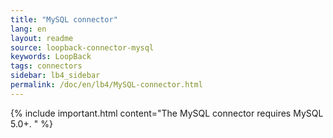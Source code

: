 ```yaml
---
title: "MySQL connector"
lang: en
layout: readme
source: loopback-connector-mysql
keywords: LoopBack
tags: connectors
sidebar: lb4_sidebar
permalink: /doc/en/lb4/MySQL-connector.html
---
```

{% include important.html content="The MySQL connector requires MySQL 5.0+.
" %}
